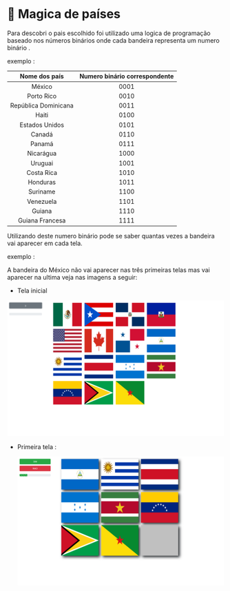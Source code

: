 # :crystal_ball: Magica de países

Para descobri  o pais escolhido foi utilizado uma logica de programação  baseado nos números binários onde cada bandeira representa um numero binário .



exemplo : 

|    Nome dos país     | Numero binário correspondente |
| :------------------: | :---------------------------: |
|        México        |             0001              |
|      Porto Rico      |             0010              |
| República Dominicana |             0011              |
|        Haiti         |             0100              |
|    Estados Unidos    |             0101              |
|        Canadá        |             0110              |
|        Panamá        |             0111              |
|      Nicarágua       |             1000              |
|       Uruguai        |             1001              |
|      Costa Rica      |             1010              |
|       Honduras       |             1011              |
|       Suriname       |             1100              |
|      Venezuela       |             1101              |
|        Guiana        |             1110              |
|   Guiana Francesa    |             1111              |



Utilizando deste numero binário pode se saber quantas vezes a bandeira vai aparecer em cada tela.

exemplo :

A bandeira do México  não vai aparecer nas três primeiras telas mas vai aparecer na ultima veja nas imagens a seguir:



- Tela inicial 

!["Tela  inicial"](https://github.com/norberto-jn/PaisesMagica/blob/master/imagem-Telas/TelaInicial.png?raw=true)

- Primeira tela :

  !["Primeira Tela"](https://github.com/norberto-jn/PaisesMagica/blob/master/imagem-Telas/Tela-1.png?raw=true)

  



